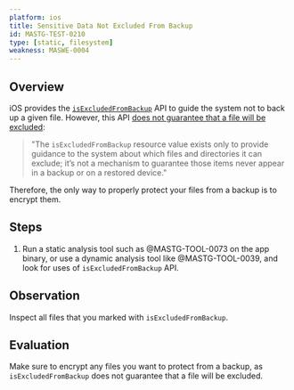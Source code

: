 ```yaml
---
platform: ios
title: Sensitive Data Not Excluded From Backup
id: MASTG-TEST-0210
type: [static, filesystem]
weakness: MASWE-0004
---
```


## Overview

iOS provides the [`isExcludedFromBackup`](https://developer.apple.com/documentation/foundation/urlresourcevalues/1780002-isexcludedfrombackup) API to guide the system not to back up a given file. However, this API [does not guarantee that a file will be excluded](https://developer.apple.com/documentation/foundation/optimizing_your_app_s_data_for_icloud_backup/#3928527):

> "The `isExcludedFromBackup` resource value exists only to provide guidance to the system about which files and directories it can exclude; it’s not a mechanism to guarantee those items never appear in a backup or on a restored device."

Therefore, the only way to properly protect your files from a backup is to encrypt them.

## Steps

1. Run a static analysis tool such as @MASTG-TOOL-0073 on the app binary, or use a dynamic analysis tool like @MASTG-TOOL-0039, and look for uses of `isExcludedFromBackup` API.

## Observation

Inspect all files that you marked with `isExcludedFromBackup`.

## Evaluation

Make sure to encrypt any files you want to protect from a backup, as `isExcludedFromBackup` does not guarantee that a file will be excluded.
